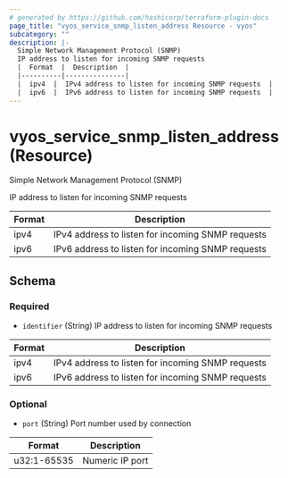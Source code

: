 ```yaml
---
# generated by https://github.com/hashicorp/terraform-plugin-docs
page_title: "vyos_service_snmp_listen_address Resource - vyos"
subcategory: ""
description: |-
  Simple Network Management Protocol (SNMP)
  IP address to listen for incoming SNMP requests
  |  Format  |  Description  |
  |----------|---------------|
  |  ipv4  |  IPv4 address to listen for incoming SNMP requests  |
  |  ipv6  |  IPv6 address to listen for incoming SNMP requests  |
---
```


# vyos_service_snmp_listen_address (Resource)

Simple Network Management Protocol (SNMP)

IP address to listen for incoming SNMP requests

|  Format  |  Description  |
|----------|---------------|
|  ipv4  |  IPv4 address to listen for incoming SNMP requests  |
|  ipv6  |  IPv6 address to listen for incoming SNMP requests  |



<!-- schema generated by tfplugindocs -->
## Schema

### Required

- `identifier` (String) IP address to listen for incoming SNMP requests

|  Format  |  Description  |
|----------|---------------|
|  ipv4  |  IPv4 address to listen for incoming SNMP requests  |
|  ipv6  |  IPv6 address to listen for incoming SNMP requests  |

### Optional

- `port` (String) Port number used by connection

|  Format  |  Description  |
|----------|---------------|
|  u32:1-65535  |  Numeric IP port  |

